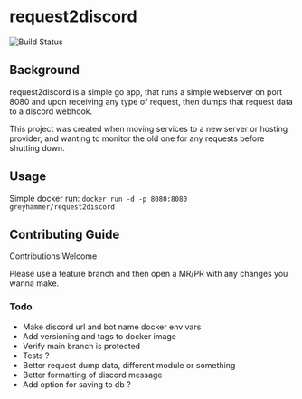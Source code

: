 # request2discord

![Build Status](https://github.com/greyhammer/request2discord/actions/workflows/dockerimage.yml/badge.svg)

## Background 
request2discord is a simple go app, that runs a simple webserver on port 8080 and upon receiving any type of request, then dumps that request data to a discord webhook. 

This project was created when moving services to a new server or hosting provider, and wanting to monitor the old one for any requests before shutting down. 


## Usage
Simple docker run: `docker run -d -p 8080:8080 greyhammer/request2discord`

## Contributing Guide
Contributions Welcome

Please use a feature branch and then open a MR/PR with any changes you wanna make. 

### Todo 
* Make discord url and bot name docker env vars
* Add versioning and tags to docker image
* Verify main branch is protected
* Tests ? 
* Better request dump data, different module or something
* Better formatting of discord message
* Add option for saving to db ? 

